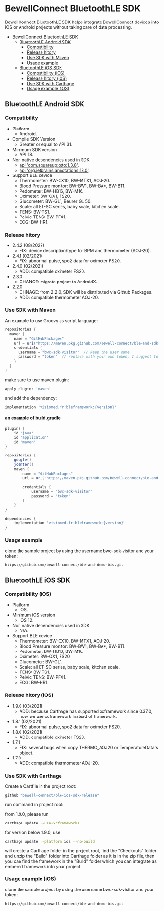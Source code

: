 # BewellConnect BluetoothLE SDK

BewellConnect BluetoothLE SDK helps integrate BewellConnect devices into iOS or Android projects without taking care of data processing.

- [BewellConnect BluetoothLE SDK](#bewellconnect-bluetoothle-sdk)
  - [BluetoothLE Android SDK](#bluetoothle-android-sdk)
    - [Compatibility](#compatibility)
    - [Release hitory](#release-hitory)
    - [Use SDK with Maven](#use-sdk-with-maven)
    - [Usage example](#usage-example)
  - [BluetoothLE iOS SDK](#bluetoothle-ios-sdk)
    - [Compatibility (iOS)](#compatibility-ios)
    - [Release hitory (iOS)](#release-hitory-ios)
    - [Use SDK with Carthage](#use-sdk-with-carthage)
    - [Usage example (iOS)](#usage-example-ios)

## BluetoothLE Android SDK

### Compatibility

- Platform
  - Android.
- Compile SDK Version
  - Greater or equal to API 31.
- Minimum SDK version
  - API 18.
- Non native dependencies used in SDK
  - [api 'com.squareup:otto:1.3.8'](https://square.github.io/otto/).
  - [api 'org.jetbrains:annotations:13.0'](https://www.jetbrains.com/help/idea/annotating-source-code.html).
- Support BLE device
  - Thermometer: BW-CX10, BW-MTX1, AOJ-20.
  - Blood Pressure monitor: BW-BW1, BW-BA*, BW-BT1.
  - Pedometer: BW-HB16, BW-M16.
  - Oximeter: BW-OX1, FS20.
  - Glucometer: BW-GL1, Beurer GL 50.
  - Scale: all BT-SC series, baby scale, kitchen scale.
  - TENS: BW-TS1.
  - Pelvic TENS: BW-PFX1.
  - ECG: BW-HR1.

### Release hitory

- 2.4.2 (08/2022)
  - FIX: device description/type for BPM and thermometer (AOJ-20).
- 2.4.1 (02/2021)
  - FIX: abnormal pulse, spo2 data for oximeter FS20.
- 2.4.0 (02/2021)
  - ADD: compatible oximeter FS20.
- 2.3.0
  - CHANGE: migrate project to AndroidX.
- 2.2.0
  - CHNAGE: from 2.2.0, SDK will be distributed via Github Packages.
  - ADD: compatible thermometer AOJ-20.

### Use SDK with Maven

An example to use Groovy as script language:

```groovy
repositories {
  maven {
    name = "GitHubPackages"
    url = uri("https://maven.pkg.github.com/bewell-connect/ble-and-sdk-release")
    credentials {
      username = "bwc-sdk-visitor"  // keep the user name
      password = "token"  // replace with your own token, I suggest to keep the token somewhere else locally
    }
  }
}
```

make sure to use maven plugin:

```groovy
apply plugin: 'maven'
```

and add the dependency:

```groovy
implementation 'visiomed.fr:bleframework:{version}'
````

#### an example of build.gradle

```groovy
plugins {
    id 'java'
    id 'application'
    id 'maven'
}

repositories {
    google()
    jcenter()
    maven {
        name = "GitHubPackages"
        url = uri("https://maven.pkg.github.com/bewell-connect/ble-and-sdk-release")

        credentials {
            username = "bwc-sdk-visitor"
            password = "token"
        }
    }
}

dependencies {
    implementation 'visiomed.fr:bleframework:{version}'
}
```

### Usage example

clone the sample project by using the username bwc-sdk-visitor and your token:

```bash
https://github.com/bewell-connect/ble-and-demo-bis.git
```

## BluetoothLE iOS SDK

### Compatibility (iOS)

- Platform
  - iOS.
- Minimum iOS version
  - iOS 12.
- Non native dependencies used in SDK
  - N/A.
- Support BLE device
  - Thermometer: BW-CX10, BW-MTX1, AOJ-20.
  - Blood Pressure monitor: BW-BW1, BW-BA*, BW-BT1.
  - Pedometer: BW-HB16, BW-M16.
  - Oximeter: BW-OX1, FS20
  - Glucometer: BW-GL1.
  - Scale: all BT-SC series, baby scale, kitchen scale.
  - TENS: BW-TS1.
  - Pelvic TENS: BW-PFX1.
  - ECG: BW-HR1.

### Release hitory (iOS)

- 1.9.0 (03/2021)
  - ADD: because Carthage has supported xcframework since 0.37.0, now we use xcframework instead of framework.
- 1.8.1 (02/2021)
  - FIX: abnormal pulse, spo2 data for oximeter FS20.
- 1.8.0 (02/2021)
  - ADD: compatible oximeter FS20.
- 1.7.1
  - FIX: several bugs when copy THERMO_AOJ20 or TemperatureData's object.
- 1.7.0
  - ADD: compatible thermometer AOJ-20.

### Use SDK with Carthage

Create a Cartfile in the project root:

```bash
github "bewell-connect/ble-ios-sdk-release"
```

run command in project root:

from 1.9.0, please run

```bash
carthage update --use-xcframeworks
```

for version below 1.9.0, use

```bash
carthage update --platform ios --no-build
```

will create a Carthage folder in the project root, find the "Checkouts" folder and unzip the "Build" folder into Carthage folder as it is in the zip file, then you can find the framework in the "Build" folder which you can integrate as embered framework into your project.

### Usage example (iOS)

clone the sample project by using the username bwc-sdk-visitor and your token:

```bash
https://github.com/bewell-connect/ble-and-demo-bis.git
```
